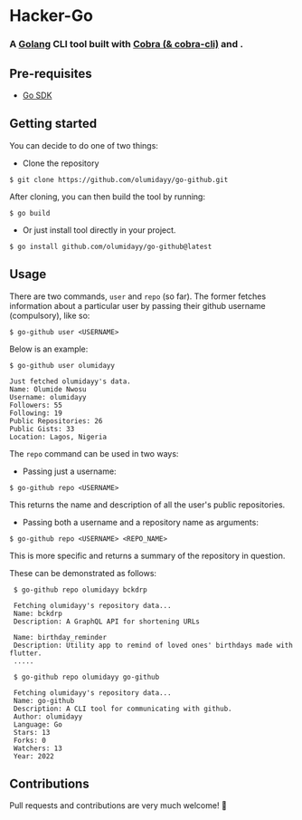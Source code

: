# Hacker-Go

### A [Golang](https://go.dev/) CLI tool built with [Cobra (& cobra-cli)](https://github.com/spf13/cobra) and .

## Pre-requisites
- [Go SDK](https://go.dev/dl/)


## Getting started

You can decide to do one of two things:

- Clone the repository
```
$ git clone https://github.com/olumidayy/go-github.git
```
After cloning, you can then build the tool by running:
 ```
 $ go build
 ```
- Or just install tool directly in your project.
```
$ go install github.com/olumidayy/go-github@latest
```



## Usage
There are two commands, `user` and `repo` (so far). The former fetches information about a particular user by passing their github username (compulsory), like so:

```
$ go-github user <USERNAME>
```
Below is an example:
```
$ go-github user olumidayy

Just fetched olumidayy's data.
Name: Olumide Nwosu
Username: olumidayy
Followers: 55
Following: 19
Public Repositories: 26
Public Gists: 33
Location: Lagos, Nigeria
```

The `repo` command can be used in two ways:
- Passing just a username:
 ```
 $ go-github repo <USERNAME>
 ```
This returns the name and description of all the user's public repositories.
- Passing both a username and a repository name as arguments:
 ```
 $ go-github repo <USERNAME> <REPO_NAME>
 ```
This is more specific and returns a summary of the repository in question.

These can be demonstrated as follows:
```
 $ go-github repo olumidayy bckdrp

 Fetching olumidayy's repository data...
 Name: bckdrp
 Description: A GraphQL API for shortening URLs

 Name: birthday_reminder
 Description: Utility app to remind of loved ones' birthdays made with flutter.
 .....
```

```
 $ go-github repo olumidayy go-github

 Fetching olumidayy's repository data...
 Name: go-github
 Description: A CLI tool for communicating with github.
 Author: olumidayy
 Language: Go
 Stars: 13
 Forks: 0
 Watchers: 13
 Year: 2022
```

## Contributions
Pull requests and contributions are very much welcome! 💙
 
 
